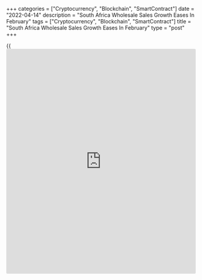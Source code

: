 +++
categories = ["Cryptocurrency", "Blockchain", "SmartContract"]
date = "2022-04-14"
description = "South Africa Wholesale Sales Growth Eases In February"
tags = ["Cryptocurrency", "Blockchain", "SmartContract"]
title = "South Africa Wholesale Sales Growth Eases In February"
type = "post"
+++

{{<iframe id="large-banner" src="https://www.bounty.group/#slide=27.0" width="100%" height="600" scrolling="no" style="border: 0px solid rgb(216, 221, 230); border-radius: 3px;">}}

South Africa's wholesale trade rose for the fourth straight month in
February, albeit at a softer pace, data from Statistics South Africa
showed on Thursday.

Wholesale sales rose an unadjusted 4.3 percent year-on-year in February,
after a 6.9 percent growth in January.

On a monthly basis, wholesale sales fell a seasonally adjusted 1.3
percent in February, after a 4.8 percent gain in the previous month.

For the three months ended in February, wholesale sales rose 1.8
percent, following a 1.0 percent increase in the previous three months
ended in January.

For comments and feedback [contact](https://www.playgroundfx.com/contact/): editorial@rtt[news](https://www.letsplayfx.com/blog/forex-news-website/).com

[Economic News][1]

 **What parts of the world are seeing the best (and worst) economic
performances lately? Click[here][2] to check out our [Econ Scorecard][2]
and find out! See up-to-the-moment [ranking](https://www.playgroundfx.com/blog/crypto-exchange-ranking/)s for the best and worst
performers in [GDP][3], [unemployment rate][4], [inflation][2] and much
more.**

   1. www.rtt[news](https://www.letsplayfx.com/blog/forex-news-website/).com/Content/EconomicNews.aspx
   2. www.rtt[news](https://www.letsplayfx.com/blog/forex-news-website/).com/economic-scorecard/world-rank/CPI/highest-performance.aspx
   3. www.rtt[news](https://www.letsplayfx.com/blog/forex-news-website/).com/economic-scorecard/world-rank/GDP/highest-performance.aspx
   4. www.rtt[news](https://www.letsplayfx.com/blog/forex-news-website/).com/economic-scorecard/world-rank/unemployment-rate/lowest-performance.aspx